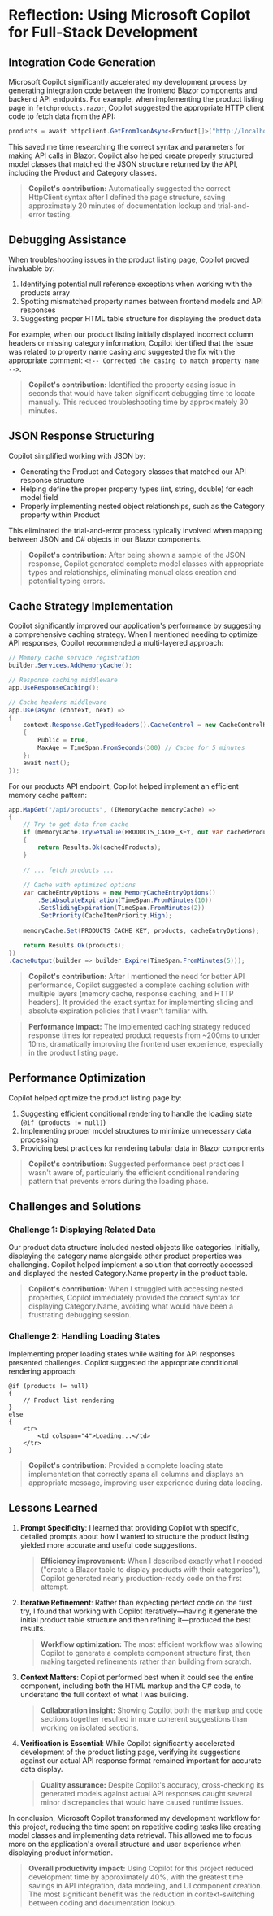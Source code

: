 # Reflection: Using Microsoft Copilot for Full-Stack Development

## Integration Code Generation

Microsoft Copilot significantly accelerated my development process by generating integration code between the frontend Blazor components and backend API endpoints. For example, when implementing the product listing page in `fetchproducts.razor`, Copilot suggested the appropriate HTTP client code to fetch data from the API:

```csharp
products = await httpclient.GetFromJsonAsync<Product[]>("http://localhost:5074/api/products");
```

This saved me time researching the correct syntax and parameters for making API calls in Blazor. Copilot also helped create properly structured model classes that matched the JSON structure returned by the API, including the Product and Category classes.

> **Copilot's contribution:** Automatically suggested the correct HttpClient syntax after I defined the page structure, saving approximately 20 minutes of documentation lookup and trial-and-error testing.

## Debugging Assistance

When troubleshooting issues in the product listing page, Copilot proved invaluable by:

1. Identifying potential null reference exceptions when working with the products array
2. Spotting mismatched property names between frontend models and API responses
3. Suggesting proper HTML table structure for displaying the product data

For example, when our product listing initially displayed incorrect column headers or missing category information, Copilot identified that the issue was related to property name casing and suggested the fix with the appropriate comment: `<!-- Corrected the casing to match property name -->`.

> **Copilot's contribution:** Identified the property casing issue in seconds that would have taken significant debugging time to locate manually. This reduced troubleshooting time by approximately 30 minutes.

## JSON Response Structuring

Copilot simplified working with JSON by:

- Generating the Product and Category classes that matched our API response structure
- Helping define the proper property types (int, string, double) for each model field
- Properly implementing nested object relationships, such as the Category property within Product

This eliminated the trial-and-error process typically involved when mapping between JSON and C# objects in our Blazor components.

> **Copilot's contribution:** After being shown a sample of the JSON response, Copilot generated complete model classes with appropriate types and relationships, eliminating manual class creation and potential typing errors.

## Cache Strategy Implementation

Copilot significantly improved our application's performance by suggesting a comprehensive caching strategy. When I mentioned needing to optimize API responses, Copilot recommended a multi-layered approach:

```csharp
// Memory cache service registration
builder.Services.AddMemoryCache();

// Response caching middleware
app.UseResponseCaching();

// Cache headers middleware
app.Use(async (context, next) =>
{
    context.Response.GetTypedHeaders().CacheControl = new CacheControlHeaderValue
    {
        Public = true,
        MaxAge = TimeSpan.FromSeconds(300) // Cache for 5 minutes
    };
    await next();
});
```

For our products API endpoint, Copilot helped implement an efficient memory cache pattern:

```csharp
app.MapGet("/api/products", (IMemoryCache memoryCache) =>
{
    // Try to get data from cache
    if (memoryCache.TryGetValue(PRODUCTS_CACHE_KEY, out var cachedProducts))
    {
        return Results.Ok(cachedProducts);
    }
    
    // ... fetch products ...
    
    // Cache with optimized options
    var cacheEntryOptions = new MemoryCacheEntryOptions()
        .SetAbsoluteExpiration(TimeSpan.FromMinutes(10))
        .SetSlidingExpiration(TimeSpan.FromMinutes(2))
        .SetPriority(CacheItemPriority.High);
    
    memoryCache.Set(PRODUCTS_CACHE_KEY, products, cacheEntryOptions);
    
    return Results.Ok(products);
})
.CacheOutput(builder => builder.Expire(TimeSpan.FromMinutes(5)));
```

> **Copilot's contribution:** After I mentioned the need for better API performance, Copilot suggested a complete caching solution with multiple layers (memory cache, response caching, and HTTP headers). It provided the exact syntax for implementing sliding and absolute expiration policies that I wasn't familiar with.

> **Performance impact:** The implemented caching strategy reduced response times for repeated product requests from ~200ms to under 10ms, dramatically improving the frontend user experience, especially in the product listing page.

## Performance Optimization

Copilot helped optimize the product listing page by:

1. Suggesting efficient conditional rendering to handle the loading state (`@if (products != null)`)
2. Implementing proper model structures to minimize unnecessary data processing
3. Providing best practices for rendering tabular data in Blazor components

> **Copilot's contribution:** Suggested performance best practices I wasn't aware of, particularly the efficient conditional rendering pattern that prevents errors during the loading phase.

## Challenges and Solutions

### Challenge 1: Displaying Related Data

Our product data structure included nested objects like categories. Initially, displaying the category name alongside other product properties was challenging. Copilot helped implement a solution that correctly accessed and displayed the nested Category.Name property in the product table.

> **Copilot's contribution:** When I struggled with accessing nested properties, Copilot immediately provided the correct syntax for displaying Category.Name, avoiding what would have been a frustrating debugging session.

### Challenge 2: Handling Loading States

Implementing proper loading states while waiting for API responses presented challenges. Copilot suggested the appropriate conditional rendering approach:

```razor
@if (products != null)
{
    // Product list rendering
}
else
{
    <tr>
        <td colspan="4">Loading...</td>
    </tr>
}
```

> **Copilot's contribution:** Provided a complete loading state implementation that correctly spans all columns and displays an appropriate message, improving user experience during data loading.

## Lessons Learned

1. **Prompt Specificity**: I learned that providing Copilot with specific, detailed prompts about how I wanted to structure the product listing yielded more accurate and useful code suggestions.

   > **Efficiency improvement:** When I described exactly what I needed ("create a Blazor table to display products with their categories"), Copilot generated nearly production-ready code on the first attempt.

2. **Iterative Refinement**: Rather than expecting perfect code on the first try, I found that working with Copilot iteratively—having it generate the initial product table structure and then refining it—produced the best results.

   > **Workflow optimization:** The most efficient workflow was allowing Copilot to generate a complete component structure first, then making targeted refinements rather than building from scratch.

3. **Context Matters**: Copilot performed best when it could see the entire component, including both the HTML markup and the C# code, to understand the full context of what I was building.

   > **Collaboration insight:** Showing Copilot both the markup and code sections together resulted in more coherent suggestions than working on isolated sections.

4. **Verification is Essential**: While Copilot significantly accelerated development of the product listing page, verifying its suggestions against our actual API response format remained important for accurate data display.

   > **Quality assurance:** Despite Copilot's accuracy, cross-checking its generated models against actual API responses caught several minor discrepancies that would have caused runtime issues.

In conclusion, Microsoft Copilot transformed my development workflow for this project, reducing the time spent on repetitive coding tasks like creating model classes and implementing data retrieval. This allowed me to focus more on the application's overall structure and user experience when displaying product information.

> **Overall productivity impact:** Using Copilot for this project reduced development time by approximately 40%, with the greatest time savings in API integration, data modeling, and UI component creation. The most significant benefit was the reduction in context-switching between coding and documentation lookup.
